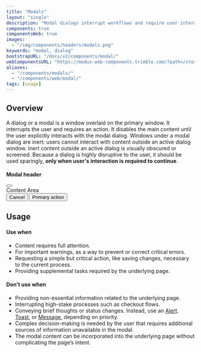 ```yaml
---
title: "Modals"
layout: "single"
description: "Modal dialogs interrupt workflows and require user interaction."
components: true
componentsWeb: true
images:
  - "/img/components/headers/modals.png"
keywords: "modal, dialog"
bootstrapURL: "/docs/v2/components/modal/"
webComponentsURL: "https://modus-web-components.trimble.com/?path=/story/components-modal--default"
aliases:
  - "/components/modals/"
  - "/components/web/modal/"
tags: [usage]
---
```


## Overview

A dialog or a modal is a window overlaid on the primary window. It interrupts the user and requires an action. It disables the main content until the user explicitly interacts with the modal dialog. Windows under a modal dialog are inert: users cannot interact with content outside an active dialog window. Inert content outside an active dialog is visually obscured or screened. Because a dialog is highly disruptive to the user, it should be used sparingly, **only when user's interaction is required to continue**.

<div class="guide-example-block my-3 bg-secondary bg-opacity-10">
  <div class="guide-content-sample modal-static pb-4 px-2">
    <div class="modal show d-block position-relative" tabindex="-1" style="z-index:1">
      <div class="modal-dialog show" style="max-width: 380px">
        <div class="modal-content">
          <div class="modal-header">
            <h4 class="modal-title">Modal header</h4>
            <button
              type="button"
              class="btn-close"
              aria-label="Close">
            </button>
          </div>
          <div class="modal-body">
            Content Area
          </div>
          <div class="modal-footer">
            <button
              type="button"
              class="btn btn-outline-secondary btn-outline-high-contrast justify-self-start"
            >
              Cancel
            </button>
            <button type="button" class="btn btn-primary">
              Primary action
            </button>
          </div>
        </div>
      </div>
    </div>
  </div>
</div>

## Usage

#### Use when

- Content requires full attention.
- For important warnings, as a way to prevent or correct critical errors.
- Requesting a simple but critical action, like saving changes, necessary to the current process.
- Providing supplemental tasks required by the underlying page.

#### Don't use when

- Providing non-essential information related to the underlying page.
- Interrupting high-stake processes such as checkout flows.
- Conveying brief thoughts or status changes. Instead, use an [Alert](/components/web/alerts/). [Toast](/components/web/toasts/), or [Message](/components/web/messages/), depending on priority.
- Complex decision-making is needed by the user that requires additional sources of information unavailable in the modal.
- The modal content can be incorporated into the underlying page without complicating the page’s intent.
